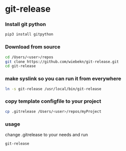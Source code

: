 # git-release

### Install git python
``` bash
pip3 install gitpython
```

### Download from source
``` bash
cd /Users/<user>/repos
git clone https://github.com/wiebekn/git-release.git
cd git-release
```

### make syslink so you can run it from everywhere
``` bash
ln -s git-release /usr/local/bin/git-release
```

### copy template configfile to your project
``` bash
cp .gitrelease /Users/<user>/repos/myProject
```
### usage
change .gitrelease to your needs
and run 
``` bash
git-release
```
